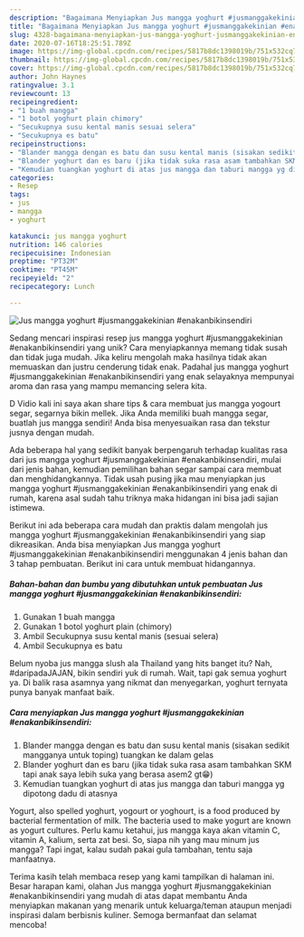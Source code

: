 ```yaml
---
description: "Bagaimana Menyiapkan Jus mangga yoghurt #jusmanggakekinian #enakanbikinsendiri, Enak Banget"
title: "Bagaimana Menyiapkan Jus mangga yoghurt #jusmanggakekinian #enakanbikinsendiri, Enak Banget"
slug: 4328-bagaimana-menyiapkan-jus-mangga-yoghurt-jusmanggakekinian-enakanbikinsendiri-enak-banget
date: 2020-07-16T18:25:51.789Z
image: https://img-global.cpcdn.com/recipes/5817b8dc1398019b/751x532cq70/jus-mangga-yoghurt-jusmanggakekinian-enakanbikinsendiri-foto-resep-utama.jpg
thumbnail: https://img-global.cpcdn.com/recipes/5817b8dc1398019b/751x532cq70/jus-mangga-yoghurt-jusmanggakekinian-enakanbikinsendiri-foto-resep-utama.jpg
cover: https://img-global.cpcdn.com/recipes/5817b8dc1398019b/751x532cq70/jus-mangga-yoghurt-jusmanggakekinian-enakanbikinsendiri-foto-resep-utama.jpg
author: John Haynes
ratingvalue: 3.1
reviewcount: 13
recipeingredient:
- "1 buah mangga"
- "1 botol yoghurt plain chimory"
- "Secukupnya susu kental manis sesuai selera"
- "Secukupnya es batu"
recipeinstructions:
- "Blander mangga dengan es batu dan susu kental manis (sisakan sedikit mangganya untuk toping) tuangkan ke dalam gelas"
- "Blander yoghurt dan es baru (jika tidak suka rasa asam tambahkan SKM tapi anak saya lebih suka yang berasa asem2 gt😁)"
- "Kemudian tuangkan yoghurt di atas jus mangga dan taburi mangga yg dipotong dadu di atasnya"
categories:
- Resep
tags:
- jus
- mangga
- yoghurt

katakunci: jus mangga yoghurt 
nutrition: 146 calories
recipecuisine: Indonesian
preptime: "PT32M"
cooktime: "PT45M"
recipeyield: "2"
recipecategory: Lunch

---
```



![Jus mangga yoghurt #jusmanggakekinian #enakanbikinsendiri](https://img-global.cpcdn.com/recipes/5817b8dc1398019b/751x532cq70/jus-mangga-yoghurt-jusmanggakekinian-enakanbikinsendiri-foto-resep-utama.jpg)

Sedang mencari inspirasi resep jus mangga yoghurt #jusmanggakekinian #enakanbikinsendiri yang unik? Cara menyiapkannya memang tidak susah dan tidak juga mudah. Jika keliru mengolah maka hasilnya tidak akan memuaskan dan justru cenderung tidak enak. Padahal jus mangga yoghurt #jusmanggakekinian #enakanbikinsendiri yang enak selayaknya mempunyai aroma dan rasa yang mampu memancing selera kita.

D Vidio kali ini saya akan share tips &amp; cara membuat jus mangga yogourt segar, segarnya bikin mellek. Jika Anda memiliki buah mangga segar, buatlah jus mangga sendiri! Anda bisa menyesuaikan rasa dan tekstur jusnya dengan mudah.

Ada beberapa hal yang sedikit banyak berpengaruh terhadap kualitas rasa dari jus mangga yoghurt #jusmanggakekinian #enakanbikinsendiri, mulai dari jenis bahan, kemudian pemilihan bahan segar sampai cara membuat dan menghidangkannya. Tidak usah pusing jika mau menyiapkan jus mangga yoghurt #jusmanggakekinian #enakanbikinsendiri yang enak di rumah, karena asal sudah tahu triknya maka hidangan ini bisa jadi sajian istimewa.


Berikut ini ada beberapa cara mudah dan praktis dalam mengolah jus mangga yoghurt #jusmanggakekinian #enakanbikinsendiri yang siap dikreasikan. Anda bisa menyiapkan Jus mangga yoghurt #jusmanggakekinian #enakanbikinsendiri menggunakan 4 jenis bahan dan 3 tahap pembuatan. Berikut ini cara untuk membuat hidangannya.

<!--inarticleads1-->

##### Bahan-bahan dan bumbu yang dibutuhkan untuk pembuatan Jus mangga yoghurt #jusmanggakekinian #enakanbikinsendiri:

1. Gunakan 1 buah mangga
1. Gunakan 1 botol yoghurt plain (chimory)
1. Ambil Secukupnya susu kental manis (sesuai selera)
1. Ambil Secukupnya es batu


Belum nyoba jus mangga slush ala Thailand yang hits banget itu? Nah, #daripadaJAJAN, bikin sendiri yuk di rumah. Wait, tapi gak semua yoghurt ya. Di balik rasa asamnya yang nikmat dan menyegarkan, yoghurt ternyata punya banyak manfaat baik. 

<!--inarticleads2-->

##### Cara menyiapkan Jus mangga yoghurt #jusmanggakekinian #enakanbikinsendiri:

1. Blander mangga dengan es batu dan susu kental manis (sisakan sedikit mangganya untuk toping) tuangkan ke dalam gelas
1. Blander yoghurt dan es baru (jika tidak suka rasa asam tambahkan SKM tapi anak saya lebih suka yang berasa asem2 gt😁)
1. Kemudian tuangkan yoghurt di atas jus mangga dan taburi mangga yg dipotong dadu di atasnya


Yogurt, also spelled yoghurt, yogourt or yoghourt, is a food produced by bacterial fermentation of milk. The bacteria used to make yogurt are known as yogurt cultures. Perlu kamu ketahui, jus mangga kaya akan vitamin C, vitamin A, kalium, serta zat besi. So, siapa nih yang mau minum jus mangga? Tapi ingat, kalau sudah pakai gula tambahan, tentu saja manfaatnya. 

Terima kasih telah membaca resep yang kami tampilkan di halaman ini. Besar harapan kami, olahan Jus mangga yoghurt #jusmanggakekinian #enakanbikinsendiri yang mudah di atas dapat membantu Anda menyiapkan makanan yang menarik untuk keluarga/teman ataupun menjadi inspirasi dalam berbisnis kuliner. Semoga bermanfaat dan selamat mencoba!
